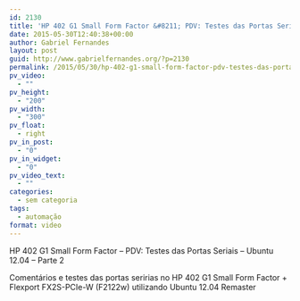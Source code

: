 ```yaml
---
id: 2130
title: 'HP 402 G1 Small Form Factor &#8211; PDV: Testes das Portas Seriais &#8211; Ubuntu 12.04 &#8211; Parte 2'
date: 2015-05-30T12:40:38+00:00
author: Gabriel Fernandes
layout: post
guid: http://www.gabrielfernandes.org/?p=2130
permalink: /2015/05/30/hp-402-g1-small-form-factor-pdv-testes-das-portas-seriais-ubuntu-12-04-parte-2/
pv_video:
  - ""
pv_height:
  - "200"
pv_width:
  - "300"
pv_float:
  - right
pv_in_post:
  - "0"
pv_in_widget:
  - "0"
pv_video_text:
  - ""
categories:
  - sem categoria
tags:
  - automação
format: video
---
```

<div class="jetpack-video-wrapper">
  <span class="embed-youtube" style="text-align:center; display: block;"></span>
</div>

HP 402 G1 Small Form Factor &#8211; PDV: Testes das Portas Seriais &#8211; Ubuntu 12.04 &#8211; Parte 2

Comentários e testes das portas seririas no HP 402 G1 Small Form Factor + Flexport FX2S-PCIe-W (F2122w) utilizando Ubuntu 12.04 Remaster